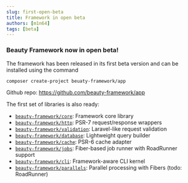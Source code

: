 ```yaml
---
slug: first-open-beta
title: Framework in open beta
authors: [m1n64]
tags: [beta]
---
```


### Beauty Framework now in open beta!



<!-- truncate -->

The framework has been released in its first beta version and can be installed using the command
```bash
composer create-project beuaty-framework/app
```

Github repo: https://github.com/beauty-framework/app

The first set of libraries is also ready:
* [`beauty-framework/core`](https://github.com/beauty-framework/core): Framework core library
* [`beauty-framework/http`](https://github.com/beauty-framework/http): PSR-7 request/response wrappers
* [`beauty-framework/validation`](https://github.com/beauty-framework/validation): Laravel-like request validation
* [`beauty-framework/database`](https://github.com/beauty-framework/database): Lightweight query builder
* [`beauty-framework/cache`](https://github.com/beauty-framework/cache): PSR-6 cache adapter
* [`beauty-framework/jobs`](https://github.com/beauty-framework/jobs): Fiber-based job runner with RoadRunner support
* [`beauty-framework/cli`](https://github.com/beauty-framework/cli): Framework-aware CLI kernel
* [`beauty-framework/parallels`](https://github.com/beauty-framework/parallels): Parallel processing with Fibers (todo: RoadRunner)